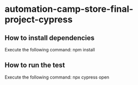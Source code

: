 # automation-camp-store-final-project-cypress

## How to install dependencies
Execute the following command: npm install

## How to run the test
 Execute the following command: npx cypress open